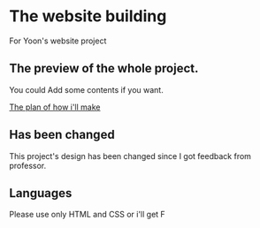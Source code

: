 # The website building

For Yoon's website project

## The preview of the whole project.

You could Add some contents if you want.

[The plan of how i'll make](https://www.figma.com/file/IC2tmUNT8QqFYviCjDoMsk/Surf_web?t=m63JAEaRHinFctNw-1)

## Has been changed

This project's design has been changed since I got feedback from professor.

## Languages
Please use only HTML and CSS or i'll get F
